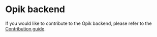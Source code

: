 # Opik backend

If you would like to contribute to the Opik backend, please refer to the [Contribution guide](./CONTRIBUTING.md).
